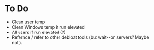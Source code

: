 # To Do

- Clean user temp
- Clean Windows temp if run elevated
- All users if run elevated (?)
- Refernce / refer to other debloat tools (but wait--on servers? Maybe not.).
